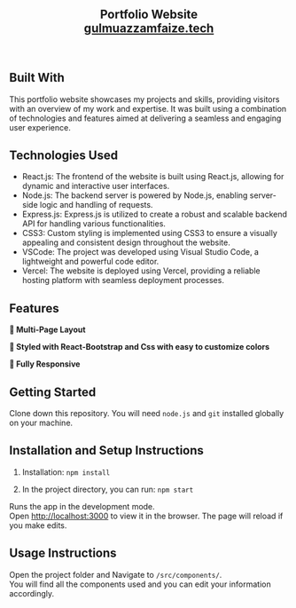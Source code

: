 <h2 align="center">
  Portfolio Website <br/>
  <a href="/" target="_blank">gulmuazzamfaize.tech</a>
</h2>
<div align="center">
  <!-- <img alt="Demo" src="./Images/readme-img1.png" /> -->
</div>

<br/>

## Built With

This portfolio website showcases my projects and skills, providing visitors with an overview of my work and expertise. It was built using a combination of technologies and features aimed at delivering a seamless and engaging user experience.<br/>

## Technologies Used
- React.js: The frontend of the website is built using React.js, allowing for dynamic and interactive user interfaces.
- Node.js: The backend server is powered by Node.js, enabling server-side logic and handling of requests.
- Express.js: Express.js is utilized to create a robust and scalable backend API for handling various functionalities.
- CSS3: Custom styling is implemented using CSS3 to ensure a visually appealing and consistent design throughout the website.
- VSCode: The project was developed using Visual Studio Code, a lightweight and powerful code editor.
- Vercel: The website is deployed using Vercel, providing a reliable hosting platform with seamless deployment processes.

## Features

**📖 Multi-Page Layout**

**🎨 Styled with React-Bootstrap and Css with easy to customize colors**

**📱 Fully Responsive**

## Getting Started

Clone down this repository. You will need `node.js` and `git` installed globally on your machine.

## Installation and Setup Instructions

1. Installation: `npm install`

2. In the project directory, you can run: `npm start`

Runs the app in the development mode.\
Open [http://localhost:3000](http://localhost:3000) to view it in the browser.
The page will reload if you make edits.

## Usage Instructions

Open the project folder and Navigate to `/src/components/`. <br/>
You will find all the components used and you can edit your information accordingly.
